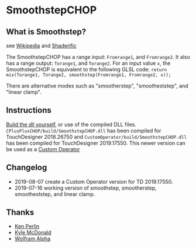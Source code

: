 [//]: # (For development of this README.md, use http://markdownlivepreview.com/)

# SmoothstepCHOP

## What is Smoothstep?
see [Wikipedia](https://en.wikipedia.org/wiki/Smoothstep) and [Shaderific](http://www.shaderific.com/glsl-functions)

The SmoothstepCHOP has a range input: `Fromrange1`, and `Fromrange2`. It also has a range output: `Torange1`, and `Torange2`. For an input value `x`, the SmoothstepCHOP is equivalent to the following GLSL code:
`return mix(Torange1, Torange2, smoothstep(Fromrange1, Fromrange2, x));`

There are alternative modes such as "smootherstep", "smootheststep", and "linear clamp".

## Instructions
[Build the dll yourself](https://docs.derivative.ca/Write_a_CPlusPlus_Plugin), or use of the compiled DLL files. `CPlusPlusCHOP/build/SmoothstepCHOP.dll` has been compiled for TouchDesigner 2018.26750 and `CustomOperator/build/SmoothstepCHOP.dll` has been compiled for TouchDesigner 2019.17550. This newer version can be used as a [Custom Operator](https://docs.derivative.ca/Custom_Operators)

## Changelog
* 2019-08-07 create a Custom Operator version for TD 2019.17550.
* 2019-07-16 working version of smoothstep, smootherstep, smootheststep, and linear clamp.

## Thanks
* [Ken Perlin](https://mrl.nyu.edu/~perlin/)
* [Kyle McDonald](http://kylemcdonald.net)
* [Wolfram Alpha](http://wolframalpha.com)